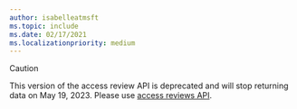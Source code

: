 ```yaml
---
author: isabelleatmsft
ms.topic: include
ms.date: 02/17/2021
ms.localizationpriority: medium
---
```


<!-- markdownlint-disable MD041-->

>[!CAUTION]
>This version of the access review API is deprecated and will stop returning data on May 19, 2023. Please use [access reviews API](/graph/api/resources/accessreviewsv2-overview?view=graph-rest-beta&preserve-view=true).